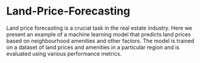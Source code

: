 # Land-Price-Forecasting
Land price forecasting is a crucial task in the real estate industry. Here we present an example of a machine learning model that predicts land prices based on neighbourhood amenities and other factors. The model is trained on a dataset of land prices and amenities in a particular region and is evaluated using various performance metrics. 
